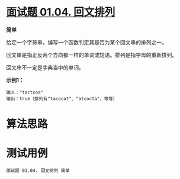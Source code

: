 # [面试题 01.04. 回文排列][cnTitle]

**简单**

给定一个字符串，编写一个函数判定其是否为某个回文串的排列之一。

回文串是指正反两个方向都一样的单词或短语。排列是指字母的重新排列。

回文串不一定是字典当中的单词。



**示例1：** 

```
输入："tactcoa"
输出：true（排列有"tacocat"、"atcocta"，等等）

```






# 算法思路

# 测试用例
```
面试题 01.04. 回文排列 简单
```

[cnTitle]: https://leetcode-cn.com/problems/palindrome-permutation-lcci/
